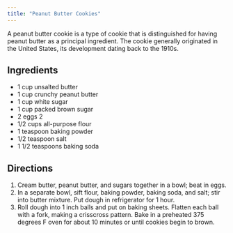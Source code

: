 ```yaml
---
title: "Peanut Butter Cookies"
---
```


A peanut butter cookie is a type of cookie that is distinguished for having peanut butter as a principal ingredient. The cookie generally originated in the United States, its development dating back to the 1910s.

## Ingredients

- 1 cup unsalted butter
- 1 cup crunchy peanut butter
- 1 cup white sugar
- 1 cup packed brown sugar
- 2 eggs 2
- 1/2 cups all-purpose flour
- 1 teaspoon baking powder
- 1/2 teaspoon salt
- 1 1/2 teaspoons baking soda

## Directions

1. Cream butter, peanut butter, and sugars together in a bowl; beat in eggs.
2. In a separate bowl, sift flour, baking powder, baking soda, and salt; stir into butter mixture. Put dough in refrigerator for 1 hour.
3. Roll dough into 1 inch balls and put on baking sheets. Flatten each ball with a fork, making a crisscross pattern. Bake in a preheated 375 degrees F oven for about 10 minutes or until cookies begin to brown.
